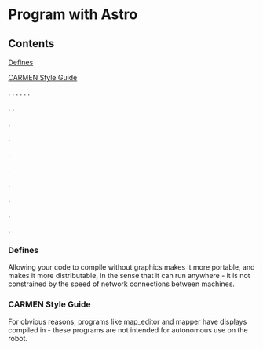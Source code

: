 
# Program with Astro

## Contents

[Defines](#defines)

[CARMEN Style Guide](#carmen-style-guide)

. 
.
.
.
.
.

.
.



.



.




.



.


.

.


.


.

### Defines

Allowing your code to compile without graphics makes it more portable, and makes it more distributable, in the sense that it can run anywhere - it is not constrained by the speed of network connections between machines.


### CARMEN Style Guide

For obvious reasons, programs like map_editor and mapper have displays compiled in - these programs are not intended for autonomous use on the robot.

